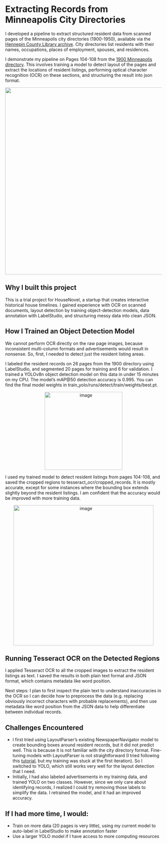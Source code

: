 # Extracting Records from Minneapolis City Directories

I developed a pipeline to extract structured resident data from scanned pages of the Minneapolis city directories (1900-1950), available via the [Hennepin County Library archive](https://box2.nmtvault.com/Hennepin2/). City directories list residents with their names, occupations, places of employment, spouses, and residences.

I demonstrate my pipeline on Pages 104-108 from the [1900 Minneapolis directory](https://box2.nmtvault.com/Hennepin2/jsp/RcWebImageViewer.jsp?doc_id=7083e412-1de2-42fe-b070-7f82e5c869a4/mnmhcl00/20130429/00000008&pg_seq=112&search_doc=). This involves training a model to detect layout of the pages and extract the locations of resident listings, performing optical character recognition (OCR) on these sections, and structuring the result into json format.

<p align="center">
  <img src="https://github.com/user-attachments/assets/69645fd8-138f-484b-968e-7907fb2610c9" width="600"/>
</p>

## Why I built this project

This is a trial project for HouseNovel, a startup that creates interactive historical house timelines. I gained experience with OCR on scanned documents, layout detection by training object-detection models, data annotation with LabelStudio, and structuring messy data into clean JSON.

## How I Trained an Object Detection Model

We cannot perform OCR directly on the raw page images, because inconsistent multi-column formats and advertisements would result in nonsense. So, first, I needed to detect just the resident listing areas.

I labeled the resident records on 26 pages from the 1900 directory using LabelStudio, and segmented 20 pages for training and 6 for validation. I trained a YOLOv8n object detection model on this data in under 15 minutes on my CPU. The model’s mAP@50 detection accuracy is 0.995. You can find the final model weights in train_yolo/runs/detect/train/weights/best.pt. 

<p align="center">
<img width="250" alt="image" src="https://github.com/user-attachments/assets/417e708a-9d03-4d80-96d3-4723d1ee9eba" />
</p>

I used my trained model to detect resident listings from pages 104-108, and saved the cropped regions to tesseract_ocr/cropped_records. It is mostly accurate, except for some instances where the bounding box extends slightly beyond the resident listings. I am confident that the accuracy would be improved with more training data.

<p align="center">
<img width="450" alt="image" src="https://github.com/user-attachments/assets/264dd693-9c16-4b07-bd33-d58bf2d42f31" />
</p>

## Running Tesseract OCR on the Detected Regions
I applied Tesseract OCR to all the cropped images to extract the resident listings as text. I saved the results in both plain text format and JSON format, which contains metadata like word position.

Next steps: I plan to first inspect the plain text to understand inaccuracies in the OCR so I can decide how to preprocess the data (e.g. replacing obviously incorrect characters with probable replacements), and then use metadata like word position from the JSON data to help differentiate between individual records.

## Challenges Encountered

- I first tried using LayoutParser’s existing NewspaperNavigator model to create bounding boxes around resident records, but it did not predict well. This is because it is not familiar with the city directory format. Fine-tuning models with LayoutParser is not straightforward (I tried following this [tutorial](https://www.youtube.com/watch?v=puOKTFXRyr4), but my training was stuck at the first iteration). So I switched to YOLO, which still works very well for the layout detection that I need.
- Initially, I had also labeled advertisements in my training data, and trained YOLO on two classes. However, since we only care about identifying records, I realized I could try removing those labels to simplify the data. I retrained the model, and it had an improved accuracy.

## If I had more time, I would:

- Train on more data (20 pages is very little), using my current model to auto-label in LabelStudio to make annotation faster
- Use a larger YOLO model if I have access to more computing resources
